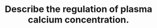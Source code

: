 ---
title: "Describe the regulation of plasma calcium concentration."
entityType: SAQ
exam: PEX
college: CICM
year: 2017
sitting: A
question: 05
passRate: 51
EC_extraCredit:
- "High scoring answers discussed the three major hormones involved in calcium regulation parathyroid hormone, vitamin D and calcitonin."
EC_expectedDomains:
- "For each of these it was expected that candidates include: site of production, stimulus for release, inhibitory factors and actions. In the case of renin it was expected that candidates also include the actions of angiotensin and aldosterone."
- "Very few answers discussed inhibitory factors or negative feedback loops."
---